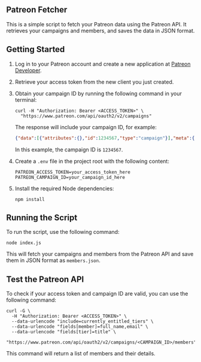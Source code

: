 ## Patreon Fetcher
This is a simple script to fetch your Patreon data using the Patreon API. It retrieves your campaigns and members, and saves the data in JSON format.

## Getting Started
1. Log in to your Patreon account and create a new application at [Patreon Developer](https://www.patreon.com/portal/registration/register-clients).
2. Retrieve your access token from the new client you just created.
3. Obtain your campaign ID by running the following command in your terminal:
   ```
   curl -H "Authorization: Bearer <ACCESS_TOKEN>" \
     "https://www.patreon.com/api/oauth2/v2/campaigns"
   ```
   The response will include your campaign ID, for example:
   ```json
   {"data":[{"attributes":{},"id":1234567,"type":"campaign"}],"meta":{"pagination":{"cursors":{"next":null},"total":1}}}
   ```
    In this example, the campaign ID is `1234567`.
4. Create a `.env` file in the project root with the following content:
   ```
   PATREON_ACCESS_TOKEN=your_access_token_here
   PATREON_CAMPAIGN_ID=your_campaign_id_here
   ```
5. Install the required Node dependencies:

    ```
    npm install
    ```   

## Running the Script

To run the script, use the following command:

```
node index.js
```

This will fetch your campaigns and members from the Patreon API and save them in JSON format as `members.json`.

## Test the Patreon API

To check if your access token and campaign ID are valid, you can use the following command:

```
curl -G \
  -H "Authorization: Bearer <ACCESS_TOKEN>" \
  --data-urlencode "include=currently_entitled_tiers" \
  --data-urlencode "fields[member]=full_name,email" \
  --data-urlencode "fields[tier]=title" \
  "https://www.patreon.com/api/oauth2/v2/campaigns/<CAMPAIGN_ID>/members"
```
This command will return a list of members and their details. 